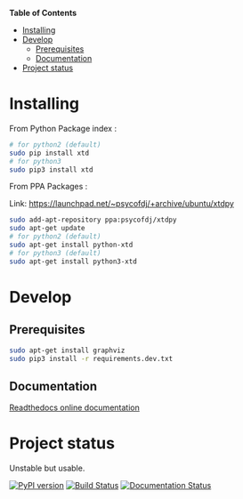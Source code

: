 <!-- markdown-toc start - Don't edit this section. Run M-x markdown-toc-generate-toc again -->
**Table of Contents**

- [Installing](#installing)
- [Develop](#develop)
    - [Prerequisites](#prerequisites)
    - [Documentation](#documentation)
- [Project status](#project-status)

<!-- markdown-toc end -->
# Installing

From Python Package index :
```bash
# for python2 (default)
sudo pip install xtd
# for python3
sudo pip3 install xtd
```

From PPA Packages :

Link: https://launchpad.net/~psycofdj/+archive/ubuntu/xtdpy
```bash
sudo add-apt-repository ppa:psycofdj/xtdpy
sudo apt-get update
# for python2 (default)
sudo apt-get install python-xtd
# for python3 (default)
sudo apt-get install python3-xtd
```

# Develop

## Prerequisites
```bash
sudo apt-get install graphviz
sudo pip3 install -r requirements.dev.txt
```

## Documentation

[Readthedocs online documentation](http://xtd.readthedocs.io/en/latest/xtd.html)

# Project status

Unstable but usable.

[![PyPI version](https://badge.fury.io/py/xtd.svg)](https://badge.fury.io/py/xtd)
[![Build Status](https://travis-ci.org/psycofdj/xtdpy.svg?branch=master)](https://travis-ci.org/psycofdj/xtdpy)
[![Documentation Status](https://readthedocs.org/projects/xtdpy/badge/?version=latest)](http://xtd.readthedocs.org/en/latest/xtd.html?badge=latest)

